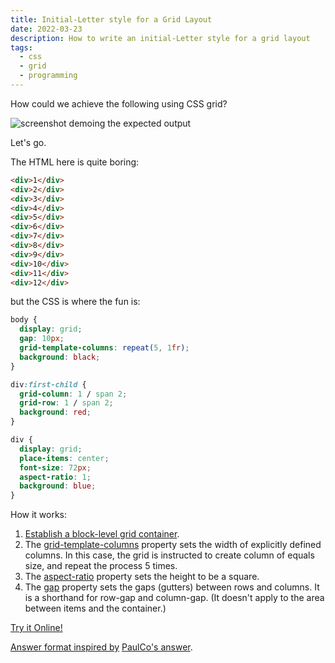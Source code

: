 ```yaml
---
title: Initial-Letter style for a Grid Layout
date: 2022-03-23
description: How to write an initial-Letter style for a grid layout
tags:
  - css
  - grid
  - programming
---
```


How could we achieve the following using CSS grid?

![screenshot demoing the expected output](https://i.stack.imgur.com/hf2DJ.png)

Let's go.

The HTML here is quite boring:

```html
<div>1</div>
<div>2</div>
<div>3</div>
<div>4</div>
<div>5</div>
<div>6</div>
<div>7</div>
<div>8</div>
<div>9</div>
<div>10</div>
<div>11</div>
<div>12</div>
```

but the CSS is where the fun is:

```css
body {
  display: grid;
  gap: 10px;
  grid-template-columns: repeat(5, 1fr);
  background: black;
}

div:first-child {
  grid-column: 1 / span 2;
  grid-row: 1 / span 2;
  background: red;
}

div {
  display: grid;
  place-items: center;
  font-size: 72px;
  aspect-ratio: 1;
  background: blue;
}
```
How it works:

 1. [Establish a block-level grid container](https://www.w3.org/TR/css3-grid-layout/#grid-containers).
 2. The [grid-template-columns](https://www.w3.org/TR/css3-grid-layout/#track-sizing) property sets the width of explicitly defined columns. In this case, the grid is instructed to create column of equals size, and repeat the process 5 times.
 3. The [aspect-ratio](https://developer.mozilla.org/en-US/docs/Web/CSS/aspect-ratio) property sets the height to be a square.
 4. The [gap](https://developer.mozilla.org/en-US/docs/Web/CSS/gap) property sets the gaps (gutters) between rows and columns. It is a shorthand for row-gap and column-gap. (It doesn't apply to the area between items and the container.)

[Try it Online!](https://jsfiddle.net/8uv3t6nc/)

[Answer format inspired by](https://stackoverflow.com/questions/43124275/how-can-i-make-a-div-span-multiple-rows-and-columns-in-a-grid) [PaulCo's answer](https://stackoverflow.com/q/43124275/1248177).
